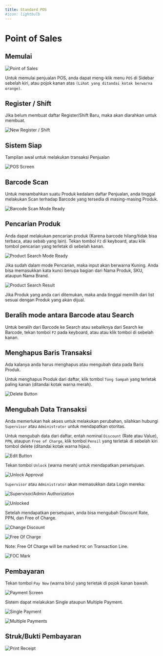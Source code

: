 ```yaml
---
title: Standard POS
#icon: lightbulb
---
```


# Point of Sales

## Memulai

![Point of Sales](/images/00-sales-menu-pos.png)

Untuk memulai penjualan POS, anda dapat meng-klik menu `POS` di Sidebar sebelah kiri, atau pojok kanan atas `(Lihat yang ditandai kotak berwarna orange)`.

## Register / Shift

Jika belum membuat daftar Register/Shift Baru, maka akan diarahkan untuk membuat.

![New Register / Shift](/images/11-sales-pos-register-new.png)

## Sistem Siap

Tampilan awal untuk melakukan transaksi Penjualan

![POS Screen](/images/12-sales-pos-screen.png)

## Barcode Scan

Untuk menambahkan suatu Produk kedalam daftar Penjualan, anda tinggal melakukan Scan terhadap Barcode yang tersedia di masing-masing Produk.

![Barcode Scan Mode Ready](/images/16-sales-pos-barcode-scan.png)

## Pencarian Produk

Anda dapat melakukan pencarian produk (Karena barcode hilang/tidak bisa terbaca, atau sebab yang lain). Tekan tombol `F2` di keyboard, atau klik tombol pencarian yang terletak di sebelah kanan.

![Product Search Mode Ready](/images/17-sales-pos-product-search.png)

Jika sudah dalam mode Pencarian, maka input akan berwarna Kuning. Anda bisa memasukkan kata kunci berupa bagian dari Nama Produk, SKU, ataupun Nama Brand.

![Product Search Result](/images/18-sales-pos-product-search-result.png)

Jika Produk yang anda cari ditemukan, maka anda tinggal memilih dari list sesuai dengan Produk yang akan dijual.

## Beralih mode antara Barcode atau Search

Untuk beralih dari Barcode ke Search atau sebaliknya dari Search ke Barcode, tekan tombol `F2` pada keyboard, atau atau klik tombol di sebelah kanan.

## Menghapus Baris Transaksi

Ada kalanya anda harus menghapus atau mengubah data pada Baris Produk.

Untuk menghapus Produk dari daftar, klik tombol `Tong Sampah` yang terletak paling kanan (ditandai kotak warna merah).

![Delete Button](/images/19-sales-pos-delete-button.png)

## Mengubah Data Transaksi

Anda memerlukan hak akses untuk melakukan perubahan, silahkan hubungi `Supervisor` atau `Administrator` untuk mendapatkan otoritas.

Untuk mengubah data dari daftar, entah nominal `Discount` (Rate atau Value), `PPN`, ataupun `Free of Charge`, klik tombol `Pensil` yang terletak di sebelah kiri tombol delete (ditandai kotak warna hijau).

![Edit Button](/images/19-sales-pos-edit-button.png)

Tekan tombol `Unlock` (warna merah) untuk mendapatkan persetujuan.

![Unlock Approval](/images/19-sales-pos-line-unlock.png)

`Supervisor` atau `Administrator` akan memasukkan data Login mereka:

![Supervisor/Admin Authorization](/images/20-sales-pos-line-authorization.png)

![Unlocked](/images/21-sales-pos-line-unlocked.png)

Setelah mendapatkan persetujuan, anda bisa mengubah Discount Rate, PPN, dan Free of Charge.

![Change Discount](/images/22-sales-pos-line-change-discount.png)

![Free Of Charge](/images/23-sales-pos-line-free-of-charge.png)

Note: Free Of Charge will be marked `FOC` on Transaction Line.

![FOC Mark](/images/24-sales-pos-transactions-with-foc.png)

## Pembayaran

Tekan tombol `Pay Now` (warna biru) yang terletak di pojok kanan bawah.

![Payment Screen](/images/25-sales-pos-payments-screen.png)

Sistem dapat melakukan Single ataupun Multiple Payment.

![Single Payment](/images/26-sales-pos-payments-single.png)

![Multiple Payments](/images/27-sales-pos-payments-multiple.png)

## Struk/Bukti Pembayaran

![Print Receipt](/images/28-sales-pos-print-receipt.png)

